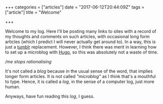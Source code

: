 +++
categories = ["articles"]
date = "2017-06-12T20:44:09Z"
tags = ["article"]
title = "Welcome"

+++

Welcome to my log. Here I'll be posting many links to sites with a record of my thoughts and comments on such articles, with occasional long form articles (which I predict I will never actually get around to). In a way, this is just a [tumblr](https://www.tumblr.com) replacement. However, I think there was merit in learning how to set up a microblog with [Hugo](https://gohugo.io/), so this was absolutely not a waste of time.
<!--more-->

*/me stops rationalising*

It's not called a *blog* because in the usual sense of the word, that implies longer form articles. It is not called *"microblog"* as I think that's a mouthful to type. Hence, it is called a *log*, in the sense of a computer log, just more human.

Anyways, have fun reading this *log*, I guess.
